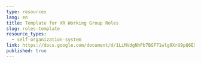 ```yaml
---
type: resources
lang: en
title: Template for XR Working Group Roles
slug: roles-template
resource_types:
  - self-organization-system
link: https://docs.google.com/document/d/1LiMVdgNhPb7BGF71wlg0XrU9pQ6ESHX2YMj8uT6ly4w/edit
published: true
---
```

